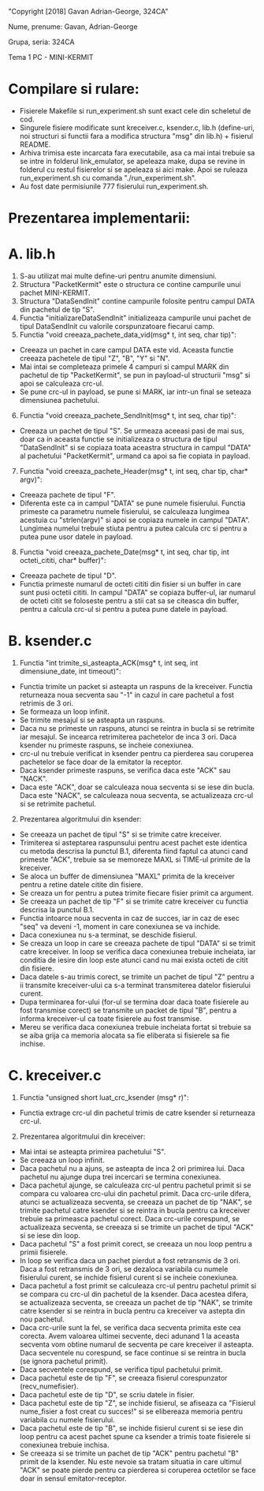 "Copyright [2018] Gavan Adrian-George, 324CA" 

Nume, prenume: Gavan, Adrian-George

Grupa, seria: 324CA

Tema 1 PC - MINI-KERMIT

Compilare si rulare:
====================

- Fisierele Makefile si run_experiment.sh sunt exact cele din scheletul de cod.
- Singurele fisiere modificate sunt kreceiver.c, ksender.c, lib.h (define-uri, noi structuri si
functii fara a modifica structura "msg" din lib.h) + fisierul README.
- Arhiva trimisa este incarcata fara executabile, asa ca mai intai trebuie sa se intre in folderul
link_emulator, se apeleaza make, dupa se revine in folderul cu restul fisierelor si se apeleaza
si aici make. Apoi se ruleaza run_experiment.sh cu comanda "./run_experiment.sh".
- Au fost date permisiunile 777 fisierului run_experiment.sh.

Prezentarea implementarii:
==========================

A. lib.h
========

1. S-au utilizat mai multe define-uri pentru anumite dimensiuni.
2. Structura "PacketKermit" este o structura ce contine campurile unui pachet MINI-KERMIT.
3. Structura "DataSendInit" contine campurile folosite pentru campul DATA din pachetul de tip "S".
4. Functia "initializareDataSendInit" initializeaza campurile unui pachet de tipul DataSendInit cu
valorile corspunzatoare fiecarui camp.
5. Functia "void creeaza_pachete_data_vid(msg* t, int seq, char tip)":
- Creeaza un pachet in care campul DATA este vid. Aceasta functie creeaza pachetele de tipul "Z",
"B", "Y" si "N".
- Mai intai se completeaza primele 4 campuri si campul MARK din pachetul de tip "PacketKermit",
se pun in payload-ul structurii "msg" si apoi se calculeaza crc-ul.
- Se pune crc-ul in payload, se pune si MARK, iar intr-un final se seteaza dimensiunea pachetului.
6. Functia "void creeaza_pachete_SendInit(msg* t, int seq, char tip)":
- Creeaza un pachet de tipul "S". Se urmeaza aceeasi pasi de mai sus, doar ca in aceasta functie
se initializeaza o structura de tipul "DataSendInit" si se copiaza toata aceastra structura in
campul "DATA" al pachetului "PacketKermit", urmand ca apoi sa fie copiata in payload.
7. Functia "void creeaza_pachete_Header(msg* t, int seq, char tip, char* argv)":
- Creeaza pachete de tipul "F".
- Diferenta este ca in campul "DATA" se pune numele fisierului. Functia primeste ca parametru
numele fisierului, se calculeaza lungimea acestuia cu "strlen(argv)" si apoi se copiaza numele
in campul "DATA". Lungimea numelui trebuie stiuta pentru a putea calcula crc si pentru a putea
pune usor datele in payload.
8. Functia "void creeaza_pachete_Date(msg* t, int seq, char tip, int octeti_cititi, char* buffer)":
- Creeaza pachete de tipul "D".
- Functia primeste numarul de octeti cititi din fisier si un buffer in care sunt pusi octetii
cititi. In campul "DATA" se copiaza buffer-ul, iar numarul de octeti citit se foloseste pentru
a stii cat sa se citeasca din buffer, pentru a calcula crc-ul si pentru a putea pune datele in
payload.

B. ksender.c
============

1. Functia "int trimite_si_asteapta_ACK(msg* t, int seq, int dimensiune_date, int timeout)":
- Functia trimite un packet si asteapta un raspuns de la kreceiver. Functia returneaza noua
secventa sau "-1" in cazul in care pachetul a fost retrimis de 3 ori.
- Se formeaza un loop infinit.
- Se trimite mesajul si se asteapta un raspuns.
- Daca nu se primeste un raspuns, atunci se reintra in bucla si se retrimite iar mesajul.
Se incearca retrimiterea pachetelor de inca 3 ori. Daca ksender nu primeste raspuns, se incheie
conexiunea.
- crc-ul nu trebuie verificat in ksender pentru ca pierderea sau coruperea pachetelor se face doar
de la emitator la receptor.
- Daca ksender primeste raspuns, se verifica daca este "ACK" sau "NACK".
- Daca este "ACK", doar se calculeaza noua secventa si se iese din bucla. Daca este "NACK", se
calculeaza noua secventa, se actualizeaza crc-ul si se retrimite pachetul.

2. Prezentarea algoritmului din ksender:
- Se creeaza un pachet de tipul "S" si se trimite catre kreceiver.
- Trimiterea si asteptarea raspunsului pentru acest pachet este identica cu metoda descrisa la
punctul B.1, diferenta fiind faptul ca atunci cand primeste "ACK", trebuie sa se memoreze MAXL si
TIME-ul primite de la kreceiver.
- Se aloca un buffer de dimensiunea "MAXL" primita de la kreceiver pentru a retine datele citite
din fisiere.
- Se creaza un for pentru a putea trimite fiecare fisier primit ca argument.
- Se creeaza un pachet de tip "F" si se trimite catre kreceiver cu functia descrisa la punctul B.1.
- Functia intoarce noua secventa in caz de succes, iar in caz de esec "seq" va deveni -1, moment in
care conexiunea se va inchide.
- Daca conexiunea nu s-a terminat, se deschide fisierul.
- Se creaza un loop in care se creeaza pachete de tipul "DATA" si se trimit catre kreceiver. In
loop se verifica daca conexiunea trebuie incheiata, iar conditia de iesire din loop este atunci
cand nu mai exista octeti de citit din fisiere.
- Daca datele s-au trimis corect, se trimite un pachet de tipul "Z" pentru a ii transmite
kreceiver-ului ca s-a terminat transmiterea datelor fisierului curent.
- Dupa terminarea for-ului (for-ul se termina doar daca toate fisierele au fost transmise corect)
se transmite un packet de tipul "B", pentru a informa kreceiver-ul ca toate fisierele au fost
transmise.
- Mereu se verifica daca conexiunea trebuie incheiata fortat si trebuie sa se aiba grija ca memoria
alocata sa fie eliberata si fisierele sa fie inchise.

C. kreceiver.c
==============

1. Functia "unsigned short luat_crc_ksender (msg* r)":
- Functia extrage crc-ul din pachetul trimis de catre ksender si returneaza crc-ul.

2. Prezentarea algoritmului din kreceiver:
- Mai intai se asteapta primirea pachetului "S".
- Se creeaza un loop infinit.
- Daca pachetul nu a ajuns, se asteapta de inca 2 ori primirea lui. Daca pachetul nu ajunge dupa
trei incercari se termina conexiunea.
- Daca pachetul ajunge, se calculeaza crc-ul pentru pachetul primit si se compara cu valoarea
crc-ului din pachetul primit. Daca crc-urile difera, atunci se actualizeaza secventa, se
creeaza un pachet de tip "NAK", se trimite pachetul catre ksender si se reintra in bucla pentru
ca kreceiver trebuie sa primeasca pachetul corect. Daca crc-urile corespund, se actualizeaza
secventa, se creeaza si se trimite un pachet de tipul "ACK" si se iese din loop.
- Daca pachetul "S" a fost primit corect, se creeaza un nou loop pentru a primii fisierele.
- In loop se verifica daca un pachet pierdut a fost retransmis de 3 ori. Daca a fost retransmis
de 3 ori, se dezaloca variabila cu numele fisierului curent, se inchide fisierul curent si se
incheie conexiunea.
- Daca pachetul a fost primit se calculeaza crc-ul pentru pachetul primit si se compara cu
crc-ul din pachetul de la ksender. Daca acestea difera, se actualizeaza secventa, se creeaza un
pachet de tip "NAK", se trimite catre ksender si se reintra in bucla pentru ca kreceiver va astepta
din nou pachetul.
- Daca crc-urile sunt la fel, se verifica daca secventa primita este cea corecta. Avem valoarea
ultimei secvente, deci adunand 1 la aceasta secventa vom obtine numarul de secventa pe care
kreceiver il asteapta. Daca secventele nu corespund, se face continue si se reintra in bucla (se
ignora pachetul primit).
- Daca secventele corespund, se verifica tipul pachetului primit.
- Daca pachetul este de tip "F", se creeaza fisierul corespunzator (recv_numefisier).
- Daca pachetul este de tip "D", se scriu datele in fisier.
- Daca pachetul este de tip "Z", se inchide fisierul, se afiseaza ca "Fisierul nume_fisier a fost
creat cu succes!" si se elibereaza memoria pentru variabila cu numele fisierului.
- Daca pachetul este de tip "B", se inchide fisierul curent si se iese din loop pentru ca acest
pachet spune ca ksender a trimis toate fisierele si conexiunea trebuie inchisa.
- Se creeaza si se trimite un pachet de tip "ACK" pentru pachetul "B" primit de la ksender.
Nu este nevoie sa tratam situatia in care ultimul "ACK" se poate pierde pentru ca pierderea si
coruperea octetilor se face doar in sensul emitator-receptor.

